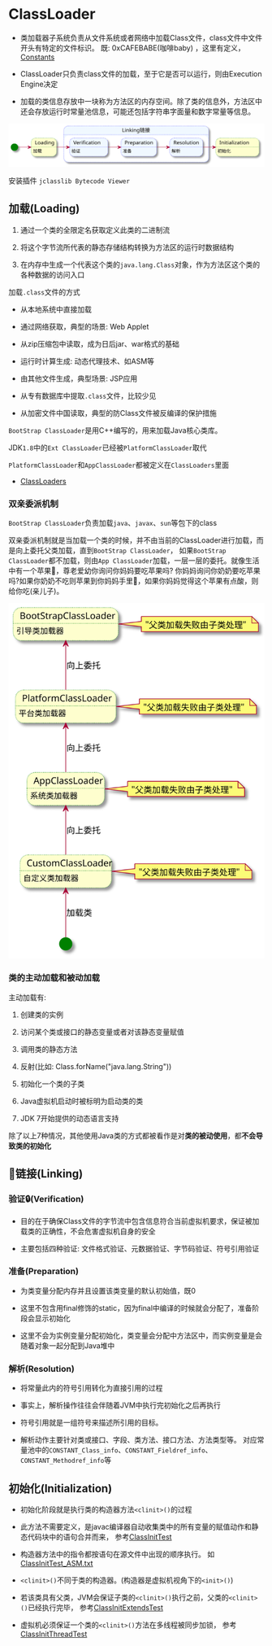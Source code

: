 # ClassLoader

- 类加载器子系统负责从文件系统或者网络中加载Class文件，class文件中文件开头有特定的文件标识。 既: 0xCAFEBABE(咖啡baby)
  ，这里有定义，[Constants](../../../../../../../src/java.base/share/classes/com/sun/java/util/jar/pack/Constants.java)

- ClassLoader只负责class文件的加载，至于它是否可以运行，则由Execution Engine决定

- 加载的类信息存放中一块称为方法区的内存空间。除了类的信息外，方法区中还会存放运行时常量池信息，可能还包括字符串字面量和数字常量等信息。

![ClassLoader流程](static/image/ClassLoader/ClassLoader_Seq.svg)

安装插件 `jclasslib Bytecode Viewer`

## 加载(Loading)

1. 通过一个类的全限定名获取定义此类的二进制流

2. 将这个字节流所代表的静态存储结构转换为方法区的运行时数据结构

3. 在内存中生成一个代表这个类的`java.lang.Class`对象，作为方法区这个类的各种数据的访问入口

加载`.class`文件的方式

- 从本地系统中直接加载

- 通过网络获取，典型的场景: Web Applet

- 从zip压缩包中读取，成为日后jar、war格式的基础

- 运行时计算生成: 动态代理技术、如ASM等

- 由其他文件生成，典型场景: JSP应用

- 从专有数据库中提取`.class`文件，比较少见

- 从加密文件中国读取，典型的防Class文件被反编译的保护措施

`BootStrap ClassLoader`是用C++编写的，用来加载Java核心类库。

JDK`1.8`中的`Ext ClassLoader`已经被`PlatformClassLoader`取代

`PlatformClassLoader`和`AppClassLoader`都被定义在`ClassLoaders`里面

- [ClassLoaders](../../../../../../../src/java.base/share/classes/jdk/internal/loader/ClassLoaders.java)


### 双亲委派机制

`BootStrap ClassLoader`负责加载`java`、`javax`、`sun`等包下的class

双亲委派机制就是当加载一个类的时候，并不由当前的ClassLoader进行加载，而是向上委托父类加载，直到`BootStrap ClassLoader`，
如果`BootStrap ClassLoader`都不加载，则由`App ClassLoader`加载，一层一层的委托。就像生活中有一个苹果🍎，尊老爱幼你询问你妈妈要吃苹果吗?
你妈妈询问你奶奶要吃苹果吗?如果你奶奶不吃则苹果到你妈妈手里🍏，如果你妈妈觉得这个苹果有点酸，则给你吃(亲儿子)。

![ClassLoader双亲委派机制](static/image/ClassLoader/ClassLoader_LoadClass.svg)

### 类的主动加载和被动加载

主动加载有:

1. 创建类的实例

2. 访问某个类或接口的静态变量或者对该静态变量赋值

3. 调用类的静态方法

4. 反射(比如: Class.forName("java.lang.String"))

5. 初始化一个类的子类

6. Java虚拟机启动时被标明为启动类的类

7. JDK 7开始提供的动态语言支持

除了以上7种情况，其他使用Java类的方式都被看作是对**类的被动使用**，都**不会导致类的初始化**

## 🔗链接(Linking)

### 验证🔒(Verification)

- 目的在于确保Class文件的字节流中包含信息符合当前虚拟机要求，保证被加载类的正确性，不会危害虚拟机自身的安全

- 主要包括四种验证: 文件格式验证、元数据验证、字节码验证、符号引用验证

### 准备(Preparation)

- 为类变量分配内存并且设置该类变量的默认初始值，既0

- 这里不包含用final修饰的static，因为final中编译的时候就会分配了，准备阶段会显示初始化

- 这里不会为实例变量分配初始化，类变量会分配中方法区中，而实例变量是会随着对象一起分配到Java堆中

### 解析(Resolution)

- 将常量此内的符号引用转化为直接引用的过程

- 事实上，解析操作往往会伴随着JVM中执行完初始化之后再执行

- 符号引用就是一组符号来描述所引用的目标。

- 解析动作主要针对类或接口、字段、类方法、接口方法、方法类型等。 对应常量池中的`CONSTANT_Class_info`、`CONSTANT_Fieldref_info`、`CONSTANT_Methodref_info`等

## 初始化(Initialization)

- 初始化阶段就是执行类的构造器方法`<clinit>()`的过程

- 此方法不需要定义，是javac编译器自动收集类中的所有变量的赋值动作和静态代码块中的语句合并而来，
  参考[ClassInitTest](../../../../../test/java/cool/intent/java/lang/classloader/ClassInitTest.java)

- 构造器方法中的指令都按语句在源文件中出现的顺序执行。
  如[ClassInitTest_ASM.txt](../../../../../test/java/cool/intent/java/lang/classloader/ClassInitTest_ASM.txt)

- `<clinit>()`不同于类的构造器。(构造器是虚拟机视角下的`<init>()`)

- 若该类具有父类，JVM会保证子类的`<clinit>()`执行之前，父类的`<clinit>()`已经执行完毕，
  参考[ClassInitExtendsTest](../../../../../test/java/cool/intent/java/lang/classloader/ClassInitExtendsTest.java)

- 虚拟机必须保证一个类的`<clinit>()`方法在多线程被同步加锁，
  参考[ClassInitThreadTest](../../../../../test/java/cool/intent/java/lang/classloader/ClassInitThreadTest.java)